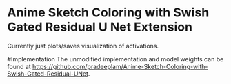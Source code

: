 # Anime Sketch Coloring with Swish Gated Residual U Net Extension

Currently just plots/saves visualization of activations. 

#Implementation
The unmodified implementation and model weights can be found at https://github.com/pradeeplam/Anime-Sketch-Coloring-with-Swish-Gated-Residual-UNet.

